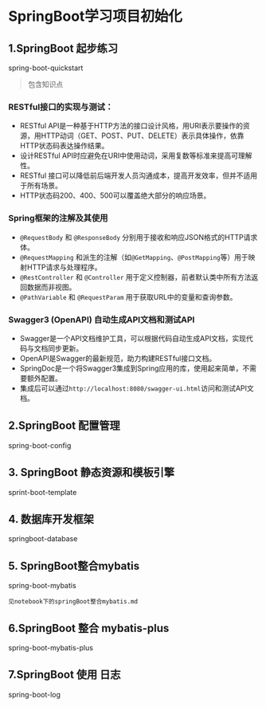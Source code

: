 # SpringBoot学习项目初始化

## 1.SpringBoot 起步练习
spring-boot-quickstart

> 包含知识点

### RESTful接口的实现与测试：

- RESTful API是一种基于HTTP方法的接口设计风格，用URI表示要操作的资源，用HTTP动词（GET、POST、PUT、DELETE）表示具体操作，依靠HTTP状态码表达操作结果。
- 设计RESTful API时应避免在URI中使用动词，采用复数等标准来提高可理解性。
- RESTful 接口可以降低前后端开发人员沟通成本，提高开发效率，但并不适用于所有场景。
- HTTP状态码200、400、500可以覆盖绝大部分的响应场景。

### Spring框架的注解及其使用

- `@RequestBody` 和 `@ResponseBody` 分别用于接收和响应JSON格式的HTTP请求体。
- `@RequestMapping` 和派生的注解（如`@GetMapping`、`@PostMapping`等）用于映射HTTP请求与处理程序。
- `@RestController` 和 `@Controller` 用于定义控制器，前者默认类中所有方法返回数据而非视图。
- `@PathVariable` 和 `@RequestParam` 用于获取URL中的变量和查询参数。

### Swagger3 (OpenAPI) 自动生成API文档和测试API

- Swagger是一个API文档维护工具，可以根据代码自动生成API文档，实现代码与文档同步更新。
- OpenAPI是Swagger的最新规范，助力构建RESTful接口文档。
- SpringDoc是一个将Swagger3集成到Spring应用的库，使用起来简单，不需要额外配置。
- 集成后可以通过`http://localhost:8080/swagger-ui.html`访问和测试API文档。

## 2.SpringBoot 配置管理
spring-boot-config



## 3. SpringBoot 静态资源和模板引擎
sprint-boot-template

## 4. 数据库开发框架
springboot-database

## 5. SpringBoot整合mybatis
spring-boot-mybatis

```
见notebook下的springBoot整合mybatis.md
```

## 6.SpringBoot 整合  mybatis-plus
spring-boot-mybatis-plus

## 7.SpringBoot 使用 日志
spring-boot-log
